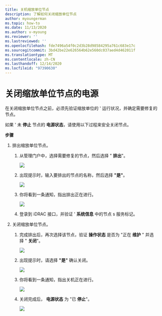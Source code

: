 ```yaml
---
title: 关机缩放单位节点
description: 了解如何关闭缩放单位节点
author: myoungerman
ms.topic: how-to
ms.date: 11/13/2020
ms.author: v-myoung
ms.reviewer: ''
ms.lastreviewed: ''
ms.openlocfilehash: fde7496a54f0c2d3b28d98584295a761c683e17c
ms.sourcegitcommit: 3bd42be22e626564b62e560dc037aed4d462011f
ms.translationtype: MT
ms.contentlocale: zh-CN
ms.lasthandoff: 12/14/2020
ms.locfileid: "97390630"
---
```

# <a name="powering-off-scale-unit-nodes"></a>关闭缩放单位节点的电源

在关闭缩放单位节点之前，必须先验证缩放单位的 \' 运行状况，并确定需要修复的节点。

如果 \' 未 **停止** 节点的 **电源状态**，请使用以下过程来安全关闭节点。

**步骤**

1.  排出缩放单位节点。

    1.  从管理门户中，选择需要修复的节点，然后选择 " **排出**"。

        ![](media/image-23.png)
        
    1.  出现提示时，输入要排出的节点的名称，然后选择 **"是"**。

        ![](media/image-24.png)
    
    1.  你将看到一条通知，指出排出正在进行。
    
        ![](media/image-25.png)
        
    1.  登录到 iDRAC 接口，并验证 \' **系统信息** 中的节点 s 服务标记。
    

2.  关闭缩放单位节点。

    1.  完成排出后，再次选择该节点，验证 **操作状态** 是否为 "正在 **维护** " 并选择 " **关闭**"。

        ![](media/image-26.png)
        
    1.  出现提示时，请选择 **"是"** 确认关闭。
    
        ![](media/image-27.png)
        
    1.  你将看到一条通知，指出关机正在进行。

        ![](media/image-28.png)
    
    1.  关闭完成后， **电源状态** 为 "已 **停止**"。
    
        ![](media/image-29.png)
        